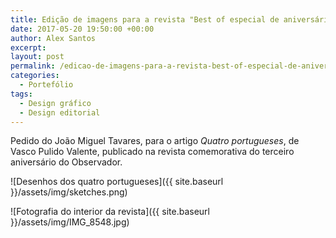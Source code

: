 ```yaml
---
title: Edição de imagens para a revista "Best of especial de aniversário" do Observador
date: 2017-05-20 19:50:00 +00:00
author: Alex Santos
excerpt:
layout: post
permalink: /edicao-de-imagens-para-a-revista-best-of-especial-de-aniversario-do-observador
categories:
  - Portefólio
tags:
  - Design gráfico
  - Design editorial
---
```

Pedido do João Miguel Tavares, para o artigo <em>Quatro portugueses</em>, de Vasco Pulido Valente, publicado na revista comemorativa do terceiro aniversário do Observador.

![Desenhos dos quatro portugueses]({{ site.baseurl }}/assets/img/sketches.png)

![Fotografia do interior da revista]({{ site.baseurl }}/assets/img/IMG_8548.jpg)